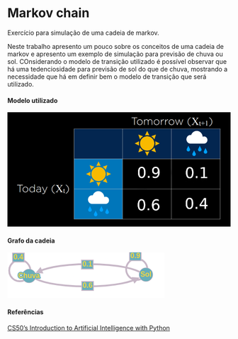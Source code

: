 # Markov chain
Exercício para simulação de uma cadeia de markov.

Neste trabalho apresento um pouco sobre os conceitos de uma cadeia de markov e apresento um exemplo de simulação para previsão de chuva ou sol. 
COnsiderando o modelo de transição utilizado é possível observar que há uma tedenciosidade para previsão de sol do que de chuva, mostrando a necessidade que há em definir bem o modelo de transição que será utilizado.

#### Modelo utilizado

![](modelo.png)

#### Grafo da cadeia

![](grafo.png)

#### Referências

[CS50’s Introduction to Artificial Intelligence with Python](https://cs50.harvard.edu/ai/2020/notes/2/)

